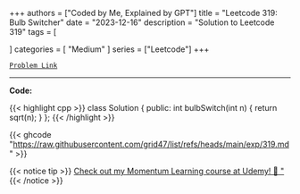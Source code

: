 
+++
authors = ["Coded by Me, Explained by GPT"]
title = "Leetcode 319: Bulb Switcher"
date = "2023-12-16"
description = "Solution to Leetcode 319"
tags = [
    
]
categories = [
    "Medium"
]
series = ["Leetcode"]
+++



[`Problem Link`](https://leetcode.com/problems/bulb-switcher/description/)

---

**Code:**

{{< highlight cpp >}}
class Solution {
public:
    int bulbSwitch(int n) {
        return sqrt(n);
    }
};
{{< /highlight >}}

{{< ghcode "https://raw.githubusercontent.com/grid47/list/refs/heads/main/exp/319.md" >}}

{{< notice tip >}}
[Check out my Momentum Learning course at Udemy! 🚀 "](https://www.udemy.com/course/blind-75-the-data-structures-and-algorithms-essentials/)
{{< /notice >}}

